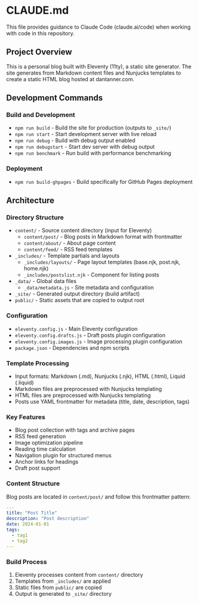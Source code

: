 # CLAUDE.md

This file provides guidance to Claude Code (claude.ai/code) when working with code in this repository.

## Project Overview
This is a personal blog built with Eleventy (11ty), a static site generator. The site generates from Markdown content files and Nunjucks templates to create a static HTML blog hosted at dantanner.com.

## Development Commands

### Build and Development
- `npm run build` - Build the site for production (outputs to `_site/`)
- `npm run start` - Start development server with live reload
- `npm run debug` - Build with debug output enabled
- `npm run debugstart` - Start dev server with debug output
- `npm run benchmark` - Run build with performance benchmarking

### Deployment
- `npm run build-ghpages` - Build specifically for GitHub Pages deployment

## Architecture

### Directory Structure
- `content/` - Source content directory (input for Eleventy)
  - `content/post/` - Blog posts in Markdown format with frontmatter
  - `content/about/` - About page content
  - `content/feed/` - RSS feed templates
- `_includes/` - Template partials and layouts
  - `_includes/layouts/` - Page layout templates (base.njk, post.njk, home.njk)
  - `_includes/postslist.njk` - Component for listing posts
- `_data/` - Global data files
  - `_data/metadata.js` - Site metadata and configuration
- `_site/` - Generated output directory (build artifact)
- `public/` - Static assets that are copied to output root

### Configuration
- `eleventy.config.js` - Main Eleventy configuration
- `eleventy.config.drafts.js` - Draft posts plugin configuration  
- `eleventy.config.images.js` - Image processing plugin configuration
- `package.json` - Dependencies and npm scripts

### Template Processing
- Input formats: Markdown (.md), Nunjucks (.njk), HTML (.html), Liquid (.liquid)
- Markdown files are preprocessed with Nunjucks templating
- HTML files are preprocessed with Nunjucks templating
- Posts use YAML frontmatter for metadata (title, date, description, tags)

### Key Features
- Blog post collection with tags and archive pages
- RSS feed generation
- Image optimization pipeline
- Reading time calculation
- Navigation plugin for structured menus
- Anchor links for headings
- Draft post support

### Content Structure
Blog posts are located in `content/post/` and follow this frontmatter pattern:
```yaml
---
title: "Post Title"
description: "Post description"
date: 2024-01-01
tags:
  - tag1
  - tag2
---
```

### Build Process
1. Eleventy processes content from `content/` directory
2. Templates from `_includes/` are applied
3. Static files from `public/` are copied
4. Output is generated to `_site/` directory